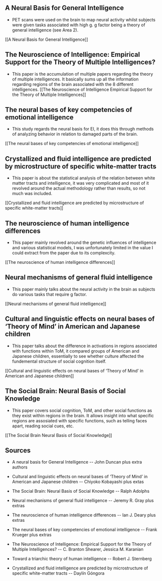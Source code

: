 ## A Neural Basis for General Intelligence

- PET scans were used on the brain to map neural activity whilst subjects were given tasks associated with high g. g factor being a theory of general intelligence (see Area 2). 

[[A Neural Basis for General Intelligence]]

## The Neuroscience of Intelligence: Empirical Support for the Theory of Multiple Intelligences?

- This paper is the accumulation of multiple papers regarding the theory of multiple intelligences. It basically sums up all the information regarding regions of the brain associated with the 8 different intelligences. 
[[The Neuroscience of Intelligence Empirical Support for the Theory of Multiple Intelligences]]


## The neural bases of key competencies of emotional intelligence

- This study regards the neural basis for EI, it does this through methods of analyzing behavior in relation to damaged parts of the brain. 

[[The neural bases of key competencies of emotional intelligence]]


## Crystallized and fluid intelligence are predicted by microstructure of specific white-matter tracts

- This paper is about the statistical analysis of the relation between white matter tracts and intelligence, it was very complicated and most of it revolved around the actual methodology rather than results, so not much was included. 

[[Crystallized and fluid intelligence are predicted by microstructure of specific white-matter tracts]]


## The neuroscience of human intelligence differences 

- This paper mainly revolved around the genetic influences of intelligence and various statistical models, I was unfortunately limited in the value I could extract from the paper due to its complexcity. 

[[The neuroscience of human intelligence differences]]


## Neural mechanisms of general fluid intelligence

- This paper mainly talks about the neural activity in the brain as subjects do various tasks that require g factor. 

[[Neural mechanisms of general fluid intelligence]]

## Cultural and linguistic effects on neural bases of ‘Theory of Mind’ in American and Japanese children

- This paper talks about the difference in activations in regions associated with functions within ToM, it compared groups of American and Japanese children, essentially to see whether culture affected the fundemental structure of social cognition itself. 

[[Cultural and linguistic effects on neural bases of ‘Theory of Mind’ in American and Japanese children]]


## The Social Brain: Neural Basis of Social Knowledge

- This paper covers social cognition, ToM, and other social functions as they exist within regions in the brain. It allows insight into what specific regions are assosiated with specific functions, such as telling faces apart, reading social cues, etc. 

[[The Social Brain Neural Basis of Social Knowledge]]

## Sources

- A neural basis for General Intelligence -- John Duncan plus extra authors 

- Cultural and linguistic effects on neural bases of ‘Theory of Mind’ in American and Japanese children -- Chiyoko Kobayashi plus extas 

- The Social Brain: Neural Basis of Social Knowledge -- Ralph Adolphs 

- Neural mechanisms of general fluid intelligence -- Jeremy R. Gray plus extras 

- The neuroscience of human intelligence differences -- Ian J. Deary plus extras 

- The neural bases of key competencies of emotional intelligence -- Frank Krueger plus extras 

- The Neuroscience of Intelligence: Empirical Support for the Theory of Multiple Intelligences? -- C. Branton Shearer, Jessica M. Karanian 

- Toward a triarchic theory of human intelligence -- Robert J. Sternberg 

- Crystallized and fluid intelligence are predicted by microstructure of specific white-matter tracts --  Daylín Góngora 